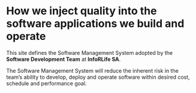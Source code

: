 # How we inject quality into the software applications we build and operate

This site defines the Software Management System adopted by the **Software Development Team** at **InfoRLife SA**.

The Software Management System will reduce the inherent risk in the team’s ability to develop, deploy and operate software within desired cost, schedule and performance goal.
